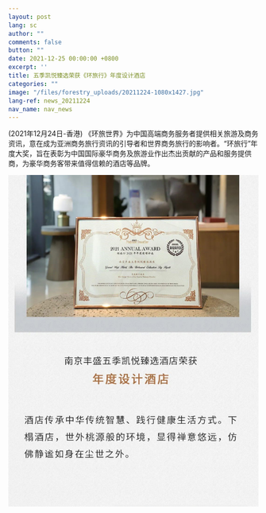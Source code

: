 ```yaml
---
layout: post
lang: sc
author: ""
comments: false
button: ""
date: 2021-12-25 00:00:00 +0800
excerpt: ''
title: 五季凯悦臻选荣获《环旅行》年度设计酒店
categories: ""
image: "/files/forestry_uploads/20211224-1080x1427.jpg"
lang-ref: news_20211224
nav_name: nav_news
---
```


(2021年12月24日-香港) 《环旅世界》为中国高端商务服务者提供相关旅游及商务资讯，意在成为亚洲商务旅行资讯的引导者和世界商务旅行的影响者。“环旅行”年度大奖，旨在表彰为中国国际豪华商务及旅游业作出杰出贡献的产品和服务提供商，为豪华商务客带来值得信赖的酒店等品牌。

![](/files/forestry_uploads/20211224-1080x1427.jpg)
